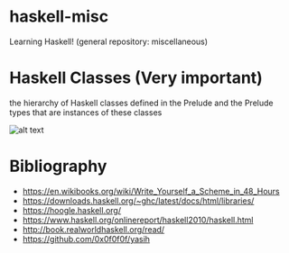 # haskell-misc
Learning Haskell! (general repository: miscellaneous)

# Haskell Classes (Very important)
the hierarchy of Haskell classes defined in the Prelude and the Prelude types that are instances of these classes

![alt text](https://www.haskell.org/onlinereport/haskell2010/haskell2x.png)

# Bibliography

* https://en.wikibooks.org/wiki/Write_Yourself_a_Scheme_in_48_Hours
* https://downloads.haskell.org/~ghc/latest/docs/html/libraries/
* https://hoogle.haskell.org/
* https://www.haskell.org/onlinereport/haskell2010/haskell.html
* http://book.realworldhaskell.org/read/
* https://github.com/0x0f0f0f/yasih
